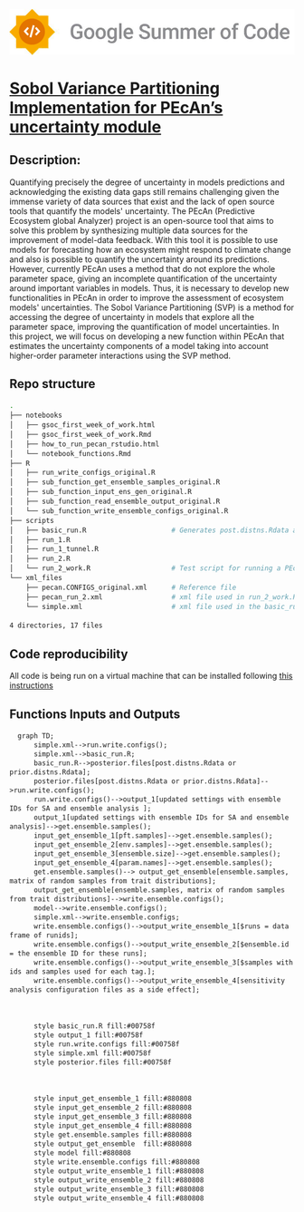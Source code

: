 
![Alt text](./gsoc_logo_2.png "Optional title ")

# [Sobol Variance Partitioning Implementation for PEcAn’s uncertainty module](https://summerofcode.withgoogle.com/programs/2022/projects/FzRn47Nh)

## Description:

Quantifying precisely the degree of uncertainty in models predictions and acknowledging the existing data gaps still remains challenging given the immense variety of data sources that exist and the lack of open source tools that quantify the models' uncertainty. The PEcAn (Predictive Ecosystem global Analyzer) project is an open-source tool that aims to solve this problem by synthesizing multiple data sources for the improvement of model-data feedback. With this tool it is possible to use models for forecasting how an ecosystem might respond to climate change and also is possible to quantify the uncertainty around its predictions. However, currently PEcAn uses a method that do not explore the whole parameter space, giving an incomplete quantification of the uncertainty around important variables in models. Thus, it is necessary to develop new functionalities in PEcAn in order to improve the assessment of ecosystem models' uncertainties. The Sobol Variance Partitioning (SVP) is a method for accessing the degree of uncertainty in models that explore all the parameter space, improving the quantification of model uncertainties. In this project, we will focus on developing a new function within PEcAn that estimates the uncertainty components of a model taking into account higher-order parameter interactions using the SVP method.


## Repo structure

```bash
.
├── notebooks
│   ├── gsoc_first_week_of_work.html
│   ├── gsoc_first_week_of_work.Rmd
│   ├── how_to_run_pecan_rstudio.html
│   └── notebook_functions.Rmd
├── R
│   ├── run_write_configs_original.R
│   ├── sub_function_get_ensemble_samples_original.R
│   ├── sub_function_input_ens_gen_original.R
│   ├── sub_function_read_ensemble_output_original.R
│   └── sub_function_write_ensemble_configs_original.R
├── scripts
│   ├── basic_run.R                     # Generates post.distns.Rdata and prior.distns.Rdata needed in the run.write.configs function
│   ├── run_1.R
│   ├── run_1_tunnel.R
│   ├── run_2.R
│   └── run_2_work.R                    # Test script for running a PEcAn model
└── xml_files
    ├── pecan.CONFIGS_original.xml      # Reference file
    ├── pecan_run_2.xml                 # xml file used in run_2_work.R
    └── simple.xml                      # xml file used in the basic_run.R

4 directories, 17 files

```


## Code reproducibility

All code is being run on a virtual machine that can be installed following [this instructions](https://pecanproject.github.io/pecan-documentation/master/install-vm.html#install-vm)

## Functions Inputs and Outputs 


```mermaid
  graph TD;
      simple.xml-->run.write.configs();
      simple.xml-->basic_run.R;
      basic_run.R-->posterior.files[post.distns.Rdata or prior.distns.Rdata];
      posterior.files[post.distns.Rdata or prior.distns.Rdata]-->run.write.configs();
      run.write.configs()-->output_1[updated settings with ensemble IDs for SA and ensemble analysis ];
      output_1[updated settings with ensemble IDs for SA and ensemble analysis]-->get.ensemble.samples();
      input_get_ensemble_1[pft.samples]-->get.ensemble.samples();
      input_get_ensemble_2[env.samples]-->get.ensemble.samples();
      input_get_ensemble_3[ensemble.size]-->get.ensemble.samples();
      input_get_ensemble_4[param.names]-->get.ensemble.samples();
      get.ensemble.samples()--> output_get_ensemble[ensemble.samples, matrix of random samples from trait distributions];
      output_get_ensemble[ensemble.samples, matrix of random samples from trait distributions]-->write.ensemble.configs();
      model-->write.ensemble.configs();
      simple.xml-->write.ensemble.configs;
      write.ensemble.configs()-->output_write_ensemble_1[$runs = data frame of runids];
      write.ensemble.configs()-->output_write_ensemble_2[$ensemble.id = the ensemble ID for these runs];
      write.ensemble.configs()-->output_write_ensemble_3[$samples with ids and samples used for each tag.];
      write.ensemble.configs()-->output_write_ensemble_4[sensitivity analysis configuration files as a side effect];
      
      
     
      style basic_run.R fill:#00758f
      style output_1 fill:#00758f
      style run.write.configs fill:#00758f
      style simple.xml fill:#00758f
      style posterior.files fill:#00758f
      
      
  
      style input_get_ensemble_1 fill:#880808
      style input_get_ensemble_2 fill:#880808
      style input_get_ensemble_3 fill:#880808
      style input_get_ensemble_4 fill:#880808
      style get.ensemble.samples fill:#880808
      style output_get_ensemble  fill:#880808 
      style model fill:#880808 
      style write.ensemble.configs fill:#880808
      style output_write_ensemble_1 fill:#880808
      style output_write_ensemble_2 fill:#880808
      style output_write_ensemble_3 fill:#880808
      style output_write_ensemble_4 fill:#880808
      
```





